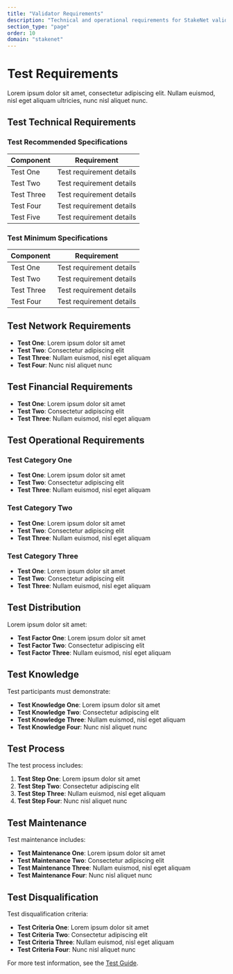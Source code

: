 ```yaml
---
title: "Validator Requirements"
description: "Technical and operational requirements for StakeNet validators"
section_type: "page"
order: 10
domain: "stakenet"
---
```


# Test Requirements

Lorem ipsum dolor sit amet, consectetur adipiscing elit. Nullam euismod, nisl eget aliquam ultricies, nunc nisl aliquet nunc.

## Test Technical Requirements

### Test Recommended Specifications

| Component | Requirement |
|-----------|-------------|
| Test One | Test requirement details |
| Test Two | Test requirement details |
| Test Three | Test requirement details |
| Test Four | Test requirement details |
| Test Five | Test requirement details |

### Test Minimum Specifications

| Component | Requirement |
|-----------|-------------|
| Test One | Test requirement details |
| Test Two | Test requirement details |
| Test Three | Test requirement details |
| Test Four | Test requirement details |

## Test Network Requirements

- **Test One**: Lorem ipsum dolor sit amet
- **Test Two**: Consectetur adipiscing elit
- **Test Three**: Nullam euismod, nisl eget aliquam
- **Test Four**: Nunc nisl aliquet nunc

## Test Financial Requirements

- **Test One**: Lorem ipsum dolor sit amet
- **Test Two**: Consectetur adipiscing elit
- **Test Three**: Nullam euismod, nisl eget aliquam

## Test Operational Requirements

### Test Category One

- **Test One**: Lorem ipsum dolor sit amet
- **Test Two**: Consectetur adipiscing elit
- **Test Three**: Nullam euismod, nisl eget aliquam

### Test Category Two

- **Test One**: Lorem ipsum dolor sit amet
- **Test Two**: Consectetur adipiscing elit
- **Test Three**: Nullam euismod, nisl eget aliquam

### Test Category Three

- **Test One**: Lorem ipsum dolor sit amet
- **Test Two**: Consectetur adipiscing elit
- **Test Three**: Nullam euismod, nisl eget aliquam

## Test Distribution

Lorem ipsum dolor sit amet:

- **Test Factor One**: Lorem ipsum dolor sit amet
- **Test Factor Two**: Consectetur adipiscing elit
- **Test Factor Three**: Nullam euismod, nisl eget aliquam

## Test Knowledge

Test participants must demonstrate:

- **Test Knowledge One**: Lorem ipsum dolor sit amet
- **Test Knowledge Two**: Consectetur adipiscing elit
- **Test Knowledge Three**: Nullam euismod, nisl eget aliquam
- **Test Knowledge Four**: Nunc nisl aliquet nunc

## Test Process

The test process includes:

1. **Test Step One**: Lorem ipsum dolor sit amet
2. **Test Step Two**: Consectetur adipiscing elit
3. **Test Step Three**: Nullam euismod, nisl eget aliquam
4. **Test Step Four**: Nunc nisl aliquet nunc

## Test Maintenance

Test maintenance includes:

- **Test Maintenance One**: Lorem ipsum dolor sit amet
- **Test Maintenance Two**: Consectetur adipiscing elit
- **Test Maintenance Three**: Nullam euismod, nisl eget aliquam
- **Test Maintenance Four**: Nunc nisl aliquet nunc

## Test Disqualification

Test disqualification criteria:

- **Test Criteria One**: Lorem ipsum dolor sit amet
- **Test Criteria Two**: Consectetur adipiscing elit
- **Test Criteria Three**: Nullam euismod, nisl eget aliquam
- **Test Criteria Four**: Nunc nisl aliquet nunc

For more test information, see the [Test Guide](/test/guide). 